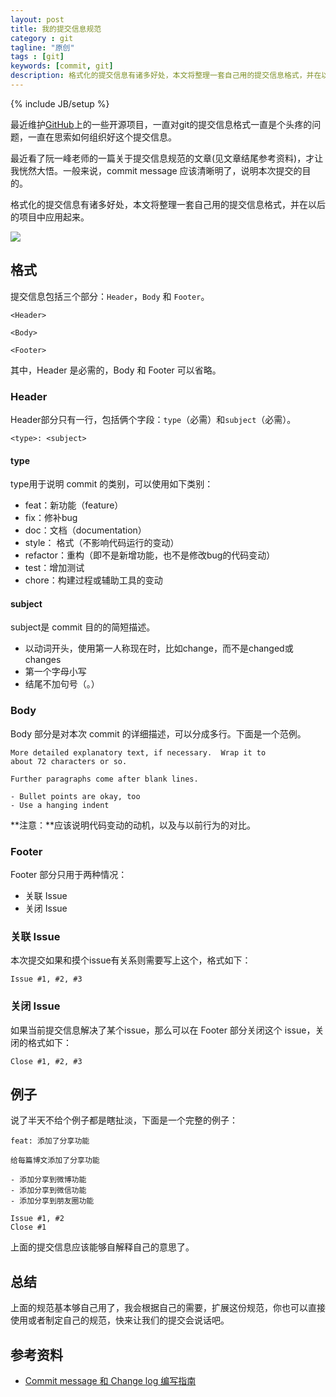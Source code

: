 ```yaml
---
layout: post
title: 我的提交信息规范
category : git
tagline: "原创"
tags : [git]
keywords: [commit, git]
description: 格式化的提交信息有诸多好处，本文将整理一套自己用的提交信息格式，并在以后的项目中应用起来
---
```

{% include JB/setup %}

最近维护[GitHub](https://github.com/yanhaijing)上的一些开源项目，一直对git的提交信息格式一直是个头疼的问题，一直在思索如何组织好这个提交信息。

最近看了阮一峰老师的一篇关于提交信息规范的文章(见文章结尾参考资料)，才让我恍然大悟。一般来说，commit message 应该清晰明了，说明本次提交的目的。

格式化的提交信息有诸多好处，本文将整理一套自己用的提交信息格式，并在以后的项目中应用起来。

![]({{BLOG_IMG}}218.jpg)

## 格式
提交信息包括三个部分：`Header`，`Body` 和 `Footer`。

    <Header>

    <Body>

    <Footer>

其中，Header 是必需的，Body 和 Footer 可以省略。

### Header
Header部分只有一行，包括俩个字段：`type`（必需）和`subject`（必需）。

	<type>: <subject>

#### type
type用于说明 commit 的类别，可以使用如下类别：

- feat：新功能（feature）
- fix：修补bug
- doc：文档（documentation）
- style： 格式（不影响代码运行的变动）
- refactor：重构（即不是新增功能，也不是修改bug的代码变动）
- test：增加测试
- chore：构建过程或辅助工具的变动

#### subject
subject是 commit 目的的简短描述。

- 以动词开头，使用第一人称现在时，比如change，而不是changed或changes
- 第一个字母小写
- 结尾不加句号（。）

### Body
Body 部分是对本次 commit 的详细描述，可以分成多行。下面是一个范例。

	More detailed explanatory text, if necessary.  Wrap it to 
    about 72 characters or so. 

    Further paragraphs come after blank lines.

    - Bullet points are okay, too
    - Use a hanging indent

**注意：**应该说明代码变动的动机，以及与以前行为的对比。

### Footer
Footer 部分只用于两种情况：

- 关联 Issue
- 关闭 Issue

### 关联 Issue
本次提交如果和摸个issue有关系则需要写上这个，格式如下：

	Issue #1, #2, #3

### 关闭 Issue
如果当前提交信息解决了某个issue，那么可以在 Footer 部分关闭这个 issue，关闭的格式如下：

	Close #1, #2, #3

## 例子
说了半天不给个例子都是瞎扯淡，下面是一个完整的例子：

	feat: 添加了分享功能

    给每篇博文添加了分享功能

    - 添加分享到微博功能
	- 添加分享到微信功能
	- 添加分享到朋友圈功能

	Issue #1, #2
	Close #1

上面的提交信息应该能够自解释自己的意思了。

## 总结
上面的规范基本够自己用了，我会根据自己的需要，扩展这份规范，你也可以直接使用或者制定自己的规范，快来让我们的提交会说话吧。

## 参考资料
- [Commit message 和 Change log 编写指南](http://www.ruanyifeng.com/blog/2016/01/commit_message_change_log.html)




